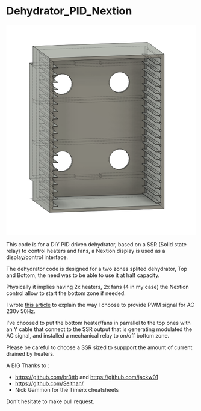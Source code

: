 # Dehydrator_PID_Nextion

![alt text](https://github.com/tkristner/Dehydrator_PID_Nextion/blob/master/Dehydrator_render.png?raw=true)

This code is for a DIY PID driven dehydrator, based on a SSR (Solid state relay) to control heaters and fans, a Nextion display is used as a display/control interface.

The dehydrator code is designed for a two zones splited dehydrator, Top and Bottom, the need was to be able to use it at half capacity.

Physically it implies having 2x heaters, 2x fans (4 in my case) the Nextion control allow to start the bottom zone if needed.

I wrote [this article](https://tkristner.github.io/blog/Arduino-PWM-AC-50hz/) to explain the way I choose to provide PWM signal for AC 230v 50Hz.


I've choosed to put the bottom heater/fans in parrallel to the top ones with an Y cable that connect to the SSR output that is generating modulated the AC signal, and installed a mechanical relay to on/off bottom zone.

Please be careful to choose a SSR sized to suppport the amount of current drained by heaters.

A BIG Thanks to :
- https://github.com/br3ttb and https://github.com/jackw01
- https://github.com/Seithan/
- Nick Gammon for the Timerx cheatsheets

Don't hesitate to make pull request.
